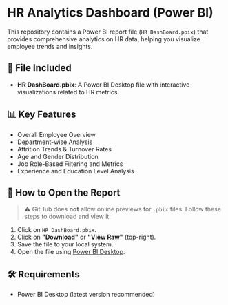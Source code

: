 # HR Analytics Dashboard (Power BI)

This repository contains a Power BI report file (`HR DashBoard.pbix`) that provides comprehensive analytics on HR data, helping you visualize employee trends and insights.

## 📁 File Included

- **HR DashBoard.pbix**: A Power BI Desktop file with interactive visualizations related to HR metrics.

## 📊 Key Features

- Overall Employee Overview
- Department-wise Analysis
- Attrition Trends & Turnover Rates
- Age and Gender Distribution
- Job Role-Based Filtering and Metrics
- Experience and Education Level Analysis

## 🚀 How to Open the Report

> ⚠️ GitHub does **not** allow online previews for `.pbix` files. Follow these steps to download and view it:

1. Click on `HR DashBoard.pbix`.
2. Click on **"Download"** or **"View Raw"** (top-right).
3. Save the file to your local system.
4. Open the file using [Power BI Desktop](https://powerbi.microsoft.com/desktop/).

## 🛠 Requirements

- Power BI Desktop (latest version recommended)


